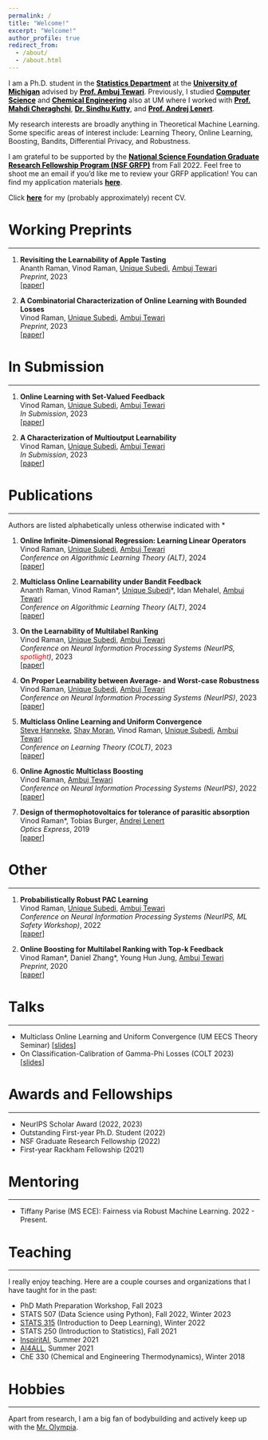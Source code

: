 ```yaml
---
permalink: /
title: "Welcome!"
excerpt: "Welcome!"
author_profile: true
redirect_from: 
  - /about/
  - /about.html
---
```


I am a Ph.D. student in the <b><a href="https://lsa.umich.edu/stats" style="color: black;">Statistics Department</a></b> at the <b><a href="https://umich.edu/" style="color: black;">University of Michigan</a></b> advised by <b><a href="https://ambujtewari.github.io" style="color: black;">Prof. Ambuj Tewari</a></b>. Previously, I studied <b><a href="https://cse.engin.umich.edu/" style="color: black;">Computer Science</a></b> and <b><a href="https://che.engin.umich.edu/" style="color: black;">Chemical Engineering</a></b> also at UM where I worked with <b><a href="https://mahdi.ch" style="color: black;">Prof. Mahdi Cheraghchi</a></b>, <b><a href="https://web.eecs.umich.edu/~skutty/" style="color: black;">Dr. Sindhu Kutty</a></b>, and <b><a href="https://lenert.engin.umich.edu" style="color: black;">Prof. Andrej Lenert</a></b>.  

My research interests are broadly anything in Theoretical Machine Learning. Some specific areas of interest include: Learning Theory, Online Learning, Boosting, Bandits, Differential Privacy, and Robustness. 

I am grateful to be supported by the <b><a href="https://www.nsfgrfp.org" style="color: black;">National Science Foundation Graduate Research Fellowship Program (NSF GRFP)</a></b> from Fall 2022. Feel free to shoot me an email if you’d like me to review your GRFP application! You can find my application materials <b><a href="[https://www.nsfgrfp.org](https://drive.google.com/drive/folders/1o56kOfXVsy64bpcfqegah3f4R85IvN82?usp=sharing)" style="color: black;">here</a></b>.

Click <b><a href="http://vinodkraman.github.io/files/Raman_CV.pdf" style="color: black;">here</a></b> for my (probably approximately) recent CV.

# Working Preprints
---
1. **Revisiting the Learnability of Apple Tasting**  
  Ananth Raman, Vinod Raman, [Unique Subedi](https://unique-subedi.github.io), [Ambuj Tewari](https://ambujtewari.github.io)  
  _Preprint_, 2023  
  [[paper](https://arxiv.org/abs/2310.19064)]

2. **A Combinatorial Characterization of Online Learning with Bounded Losses**  
  Vinod Raman, [Unique Subedi](https://unique-subedi.github.io), [Ambuj Tewari](https://ambujtewari.github.io)  
  _Preprint_, 2023  
  [[paper](https://arxiv.org/abs/2307.03816)]

# In Submission
---
1. **Online Learning with Set-Valued Feedback**  
  Vinod Raman, [Unique Subedi](https://unique-subedi.github.io), [Ambuj Tewari](https://ambujtewari.github.io)  
  _In Submission_, 2023  
  [[paper](https://arxiv.org/abs/2306.06247)]

2. **A Characterization of Multioutput Learnability**  
  Vinod Raman, [Unique Subedi](https://unique-subedi.github.io), [Ambuj Tewari](https://ambujtewari.github.io)  
  _In Submission_, 2023  
  [[paper](https://arxiv.org/abs/2301.02729)]

# Publications
---
Authors are listed alphabetically unless otherwise indicated with \*

1. **Online Infinite-Dimensional Regression: Learning Linear Operators**  
  Vinod Raman, [Unique Subedi](https://unique-subedi.github.io), [Ambuj Tewari](https://ambujtewari.github.io)  
  _Conference on Algorithmic Learning Theory (ALT)_, 2024  
  [[paper](https://arxiv.org/abs/2309.06548)]

2. **Multiclass Online Learnability under Bandit Feedback**  
  Ananth Raman, Vinod Raman\*, [Unique Subedi](https://unique-subedi.github.io)\*, Idan Mehalel, [Ambuj Tewari](https://ambujtewari.github.io)\
    _Conference on Algorithmic Learning Theory (ALT)_, 2024  
    [[paper](https://arxiv.org/abs/2308.04620)]

4. **On the Learnability of Multilabel Ranking**  
  Vinod Raman, [Unique Subedi](https://unique-subedi.github.io), [Ambuj Tewari](https://ambujtewari.github.io)  
  _Conference on Neural Information Processing Systems (NeurIPS, <span style="color: red">spotlight</span>)_, 2023  
  [[paper](https://arxiv.org/abs/2304.03337)]

5. **On Proper Learnability between Average- and Worst-case Robustness**  
  Vinod Raman, [Unique Subedi](https://unique-subedi.github.io), [Ambuj Tewari](https://ambujtewari.github.io)  
  _Conference on Neural Information Processing Systems (NeurIPS)_, 2023  
  [[paper](https://arxiv.org/abs/2211.05656)]

6. **Multiclass Online Learning and Uniform Convergence**  
  [Steve Hanneke](https://stevehanneke.com), [Shay Moran](https://csaws.cs.technion.ac.il/~shaymrn/), Vinod Raman, [Unique Subedi](https://unique-subedi.github.io), [Ambuj Tewari](https://ambujtewari.github.io)  
  _Conference on Learning Theory (COLT)_, 2023  
  [[paper](https://arxiv.org/abs/2303.17716)]

7. **Online Agnostic Multiclass Boosting**  
  Vinod Raman, [Ambuj Tewari](https://ambujtewari.github.io)  
  _Conference on Neural Information Processing Systems (NeurIPS)_, 2022  
  [[paper](https://arxiv.org/abs/2205.15113)]

8. **Design of thermophotovoltaics for tolerance of parasitic absorption**  
  Vinod Raman\*, Tobias Burger, [Andrej Lenert](https://lenert.engin.umich.edu)  
  _Optics Express_, 2019  
  [[paper](https://opg.optica.org/oe/fulltext.cfm?uri=oe-27-22-31757&id=422403)]

# Other
---
1. **Probabilistically Robust PAC Learning**  
  Vinod Raman, [Unique Subedi](https://unique-subedi.github.io), [Ambuj Tewari](https://ambujtewari.github.io)  
  _Conference on Neural Information Processing Systems (NeurIPS, ML Safety Workshop)_, 2022  
  [[paper](https://drive.google.com/file/d/1c-UFjDTe2qJd31ewZQ7dsx8d42YVa8v-/view?usp=share_link)]

2. **Online Boosting for Multilabel Ranking with Top-k Feedback**  
  Vinod Raman\*, Daniel Zhang\*, Young Hun Jung, [Ambuj Tewari](https://ambujtewari.github.io)  
  _Preprint_, 2020  
  [[paper](https://arxiv.org/abs/1910.10937)]

# Talks
---
- Multiclass Online Learning and Uniform Convergence (UM EECS Theory Seminar) [[slides](https://drive.google.com/file/d/1YYH1xC_CDVVpjrbjUNPXMQvojB6XomtV/view?usp=sharing)]
- On Classification-Calibration of Gamma-Phi Losses (COLT 2023) [[slides](https://drive.google.com/file/d/1odpiQMefHoLJbHs6HLIpS6e0wM8FKEzs/view?usp=sharing)]

# Awards and Fellowships
---
- NeurIPS Scholar Award (2022, 2023)
- Outstanding First-year Ph.D. Student (2022)
- NSF Graduate Research Fellowship (2022)
- First-year Rackham Fellowship (2021)

# Mentoring
---
- Tiffany Parise (MS ECE): Fairness via Robust Machine Learning. 2022 - Present.  

# Teaching
---
I really enjoy teaching. Here are a couple courses and organizations that I have taught for in the past: 
- PhD Math Preparation Workshop, Fall 2023 
- STATS 507 (Data Science using Python), Fall 2022, Winter 2023
- [STATS 315](https://ambujtewari.github.io/stats315-winter2022/) (Introduction to Deep Learning), Winter 2022
- STATS 250 (Introduction to Statistics), Fall 2021
- [InspiritAI](https://www.inspiritai.com), Summer 2021
- [AI4ALL](https://ai-4-all.org), Summer 2021
- ChE 330 (Chemical and Engineering Thermodynamics), Winter 2018

# Hobbies
---
Apart from research, I am a big fan of bodybuilding and actively keep up with the [Mr. Olympia](https://mrolympia.com).



